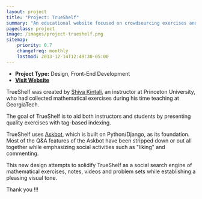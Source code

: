 ```yaml
---
layout: project
title: "Project: TrueShelf"
summary: "An educational website focused on crowdsourcing exercises and puzzles in Mathematics and Computer Science from High School to Graduate levels."
pageclass: project
image: /images/project-trueshelf.png
sitemap:
    priority: 0.7
    changefreq: monthly
    lastmod: 2013-12-14T12:49:30-05:00
---
```


* **Project Type:** Design, Front-End Development
* **[Visit Website](http://www.trueshelf.com)**

TrueShelf was created by [Shiva Kintali](http://www.cs.princeton.edu/~kintali/), an instructor at Princeton University, who had collected mathematical exercises during his time teaching at GeorgiaTech.

The goal of TrueShelf is to aid both instructors and students by presenting quality exercises with tag-based indexing.

TrueShelf uses [Askbot](http://askbot.com), which is built on Python/Django, as its foundation. Most of the Q&A features of the Askbot have been stripped down or out all together while emphasizing social activities such as "liking" and commenting.

This new design attempts to solidify TrueShelf as a social search engine of mathematical exercises, notes, videos and problem sets while establishing a pleasing visual tone.

Thank you !!!